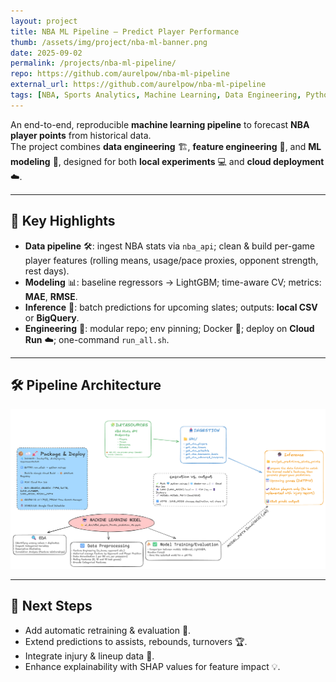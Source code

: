 ```yaml
---
layout: project
title: NBA ML Pipeline — Predict Player Performance
thumb: /assets/img/project/nba-ml-banner.png
date: 2025-09-02
permalink: /projects/nba-ml-pipeline/
repo: https://github.com/aurelpow/nba-ml-pipeline
external_url: https://github.com/aurelpow/nba-ml-pipeline
tags: [NBA, Sports Analytics, Machine Learning, Data Engineering, Python, Google Cloud, Docker]
---
```


An end-to-end, reproducible **machine learning pipeline** to forecast **NBA player points** from historical data.  
The project combines **data engineering** 🏗️, **feature engineering** 🧩, and **ML modeling** 🤖, designed for both **local experiments** 💻 and **cloud deployment** ☁️.

---

## 🔑 Key Highlights
- **Data pipeline** 🛠️: ingest NBA stats via `nba_api`; clean & build per-game player features (rolling means, usage/pace proxies, opponent strength, rest days).
- **Modeling** 📊: baseline regressors → LightGBM; time-aware CV; metrics: **MAE**, **RMSE**.
- **Inference** 🚀: batch predictions for upcoming slates; outputs: **local CSV** or **BigQuery**.
- **Engineering** 🧱: modular repo; env pinning; Docker 🐳; deploy on **Cloud Run** ☁️; one-command `run_all.sh`.

---

## 🛠️ Pipeline Architecture

![NBA ML Pipeline Banner](/assets/img/project/nba-ml-workflow.png)

---
## 🔮 Next Steps

- Add automatic retraining & evaluation 🔁.
- Extend predictions to assists, rebounds, turnovers 🏆.
- Integrate injury & lineup data 🏥.
- Enhance explainability with SHAP values for feature impact 💡.